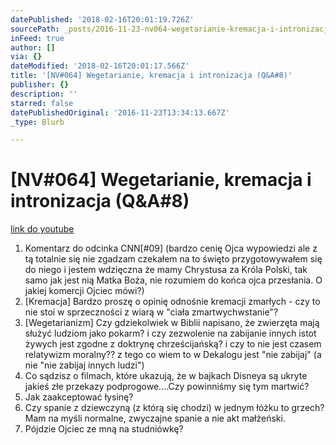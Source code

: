 ```yaml
---
datePublished: '2018-02-16T20:01:19.726Z'
sourcePath: _posts/2016-11-23-nv064-wegetarianie-kremacja-i-intronizacja-qanda08.md
inFeed: true
author: []
via: {}
dateModified: '2018-02-16T20:01:17.566Z'
title: '[NV#064] Wegetarianie, kremacja i intronizacja (Q&A#8)'
publisher: {}
description: ''
starred: false
datePublishedOriginal: '2016-11-23T13:34:13.667Z'
_type: Blurb

---
```

# \[NV\#064\] Wegetarianie, kremacja i intronizacja (Q&A\#8)
[link do youtube][0]

1. Komentarz do odcinka CNN\[\#09\] (bardzo cenię Ojca wypowiedzi ale z tą totalnie się nie zgadzam czekałem na to święto przygotowywałem się do niego i jestem wdzięczna że mamy Chrystusa za Króla Polski, tak samo jak jest nią Matka Boża, nie rozumiem do końca ojca przesłania. O jakiej komercji Ojciec mówi?)
2. \[Kremacja\] Bardzo proszę o opinię odnośnie kremacji zmarłych - czy to nie stoi w sprzeczności z wiarą w "ciała zmartwychwstanie"?
3. \[Wegetarianizm\] Czy gdziekolwiek w Biblii napisano, że zwierzęta mają służyć ludziom jako pokarm? i czy zezwolenie na zabijanie innych istot żywych jest zgodne z doktrynę chrześcijańską? i czy to nie jest czasem relatywizm moralny?? z tego co wiem to w Dekalogu jest "nie zabijaj" (a nie "nie zabijaj innych ludzi")
4. Co sądzisz o filmach, które ukazują, że w bajkach Disneya są ukryte jakieś złe przekazy podprogowe....Czy powinniśmy się tym martwić?
5. Jak zaakceptować łysinę?
6. Czy spanie z dziewczyną (z którą się chodzi) w jednym łóżku to grzech? Mam na myśli normalne, zwyczajne spanie a nie akt małżeński.
7. Pójdzie Ojciec ze mną na studniówkę?

[0]: https://www.youtube.com/watch?v=hAqofajWtcs